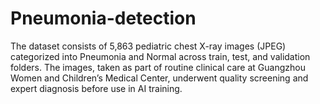 # Pneumonia-detection
The dataset consists of 5,863 pediatric chest X-ray images (JPEG) categorized into Pneumonia and Normal across train, test, and validation folders. The images, taken as part of routine clinical care at Guangzhou Women and Children’s Medical Center, underwent quality screening and expert diagnosis before use in AI training.
